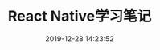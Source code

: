 ---
title: React Native学习笔记
date: 2019-12-28 14:23:52
tags: [react, advanced, js, native]
categories: note
---